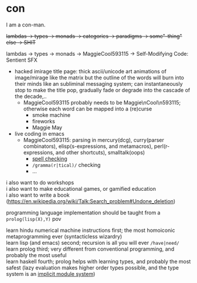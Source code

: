 # con
I am a con-man.

<s>lambdas → types → monads → categories → paradigms → some"-thing" else → SHIT</s>

lambdas → types → monads → MaggieCool593115 → Self-Modifying Code: Sentient SFX
 * hacked imirage title page: thick ascii/unicode art animations of image/mirage like the matrix but the outline of the words will burn into their minds like an subliminal messaging system; can instantaneously stop to make the title pop, gradually fade or degrade into the cascade of the decade,..
   * MaggieCool593115 probably needs to be Maggie\nCool\n593115; otherwise each word can be mapped into a (re)curse
     * smoke machine
     * fireworks
     * Maggie May
 * live coding in emacs
   * MaggieCool593115: parsing in mercury(dcg), curry(parser combinators), elisp(s-expressions, and metamacros), perl(r-expressions, and other shortcuts), smalltalk(oops)
     * [spell checking](https://prog21.dadgum.com/29.html)
     * `/gramma(r|tical)/` checking
     * …

i also want to do workshops
<br>i also want to make educational games, or gamified education
<br>i also want to write a book (https://en.wikipedia.org/wiki/Talk:Search_problem#Undone_deletion)

programming language implementation should be taught from a `prolog(lisp(X),Y)` pov

learn hindu numerical machine instructions first; the most homoiconic metaprogramming ever (syntacticless wizardry)
<br>learn lisp (and emacs) second; recursion is all you will ever `/have|need/`
<br>learn prolog third; very different from conventional programming, and probably the most useful
<br>learn haskell fourth; prolog helps with learning types, and probably the most safest (lazy evaluation makes higher order types possible, and the type system is an [implicit module system](https://www.reddit.com/r/haskelltil/comments/3sv090/cycling_an_enumeration/cx0msam/))
